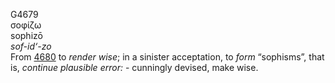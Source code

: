 <body>
  <p>G4679<br>  σοφίζω  <br> sophizō  <br><i>sof-id‘-zo </i><br>From <a href="g4680.htm">4680</a>  to <i>render</i> <i>wise</i>; in a sinister acceptation, to <i>form</i> “sophisms”, that is, <i>continue</i> <i>plausible</i> <i>error:</i> - cunningly devised, make wise.<br></p>
 </body>